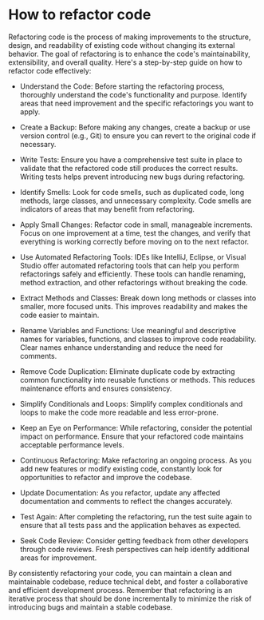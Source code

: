 # How to refactor code

Refactoring code is the process of making improvements to the structure, design, and readability of existing code without changing its external behavior. The goal of refactoring is to enhance the code's maintainability, extensibility, and overall quality. Here's a step-by-step guide on how to refactor code effectively:

* Understand the Code: Before starting the refactoring process, thoroughly understand the code's functionality and purpose. Identify areas that need improvement and the specific refactorings you want to apply.

* Create a Backup: Before making any changes, create a backup or use version control (e.g., Git) to ensure you can revert to the original code if necessary.

* Write Tests: Ensure you have a comprehensive test suite in place to validate that the refactored code still produces the correct results. Writing tests helps prevent introducing new bugs during refactoring.

* Identify Smells: Look for code smells, such as duplicated code, long methods, large classes, and unnecessary complexity. Code smells are indicators of areas that may benefit from refactoring.

* Apply Small Changes: Refactor code in small, manageable increments. Focus on one improvement at a time, test the changes, and verify that everything is working correctly before moving on to the next refactor.

* Use Automated Refactoring Tools: IDEs like IntelliJ, Eclipse, or Visual Studio offer automated refactoring tools that can help you perform refactorings safely and efficiently. These tools can handle renaming, method extraction, and other refactorings without breaking the code.

* Extract Methods and Classes: Break down long methods or classes into smaller, more focused units. This improves readability and makes the code easier to maintain.

* Rename Variables and Functions: Use meaningful and descriptive names for variables, functions, and classes to improve code readability. Clear names enhance understanding and reduce the need for comments.

* Remove Code Duplication: Eliminate duplicate code by extracting common functionality into reusable functions or methods. This reduces maintenance efforts and ensures consistency.

* Simplify Conditionals and Loops: Simplify complex conditionals and loops to make the code more readable and less error-prone.

* Keep an Eye on Performance: While refactoring, consider the potential impact on performance. Ensure that your refactored code maintains acceptable performance levels.

* Continuous Refactoring: Make refactoring an ongoing process. As you add new features or modify existing code, constantly look for opportunities to refactor and improve the codebase.

* Update Documentation: As you refactor, update any affected documentation and comments to reflect the changes accurately.

* Test Again: After completing the refactoring, run the test suite again to ensure that all tests pass and the application behaves as expected.

* Seek Code Review: Consider getting feedback from other developers through code reviews. Fresh perspectives can help identify additional areas for improvement.

By consistently refactoring your code, you can maintain a clean and maintainable codebase, reduce technical debt, and foster a collaborative and efficient development process. Remember that refactoring is an iterative process that should be done incrementally to minimize the risk of introducing bugs and maintain a stable codebase.